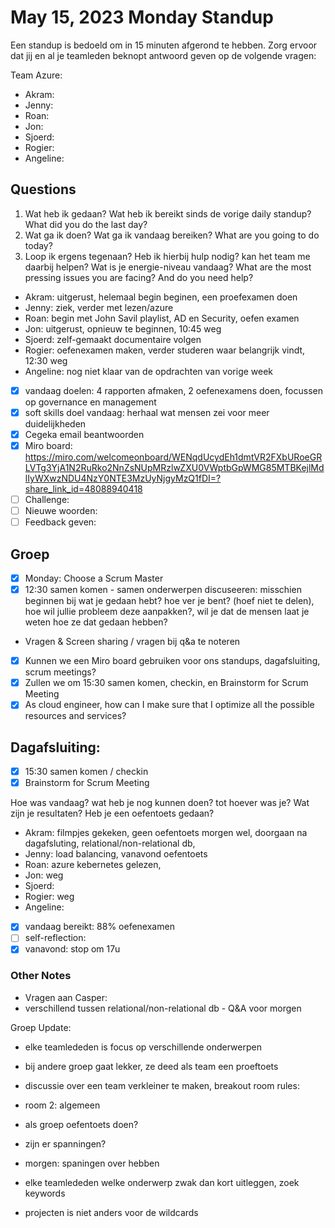 # May 15, 2023 Monday Standup

Een standup is bedoeld om in 15 minuten afgerond te hebben. Zorg ervoor dat jij en al je teamleden beknopt antwoord geven op de volgende vragen:

Team Azure:

- Akram:
- Jenny:
- Roan:
- Jon:
- Sjoerd:
- Rogier:
- Angeline:

## Questions

1. Wat heb ik gedaan? Wat heb ik bereikt sinds de vorige daily standup? What did you do the last day?
2. Wat ga ik doen? Wat ga ik vandaag bereiken? What are you going to do today?
3. Loop ik ergens tegenaan? Heb ik hierbij hulp nodig? kan het team me daarbij helpen? Wat is je energie-niveau vandaag? What are the most pressing issues you are facing? And do you need help?

- Akram: uitgerust, helemaal begin beginen, een proefexamen doen
- Jenny: ziek, verder met lezen/azure
- Roan: begin met John Savil playlist, AD en Security, oefen examen
- Jon: uitgerust, opnieuw te beginnen, 10:45 weg
- Sjoerd: zelf-gemaakt documentaire volgen
- Rogier: oefenexamen maken, verder studeren waar belangrijk vindt, 12:30 weg
- Angeline: nog niet klaar van de opdrachten van vorige week
- [x] vandaag doelen: 4 rapporten afmaken, 2 oefenexamens doen, focussen op governance en management
- [x] soft skills doel vandaag: herhaal wat mensen zei voor meer duidelijkheden
- [x] Cegeka email beantwoorden
- [x] Miro board: https://miro.com/welcomeonboard/WENqdUcydEh1dmtVR2FXbURoeGRLVTg3YjA1N2RuRko2NnZsNUpMRzlwZXU0VWptbGpWMG85MTBKejlMdlIyWXwzNDU4NzY0NTE3MzUyNjgyMzQ1fDI=?share_link_id=48088940418
- [ ] Challenge:
- [ ] Nieuwe woorden:
- [ ] Feedback geven:

## Groep

- [x] Monday: Choose a Scrum Master
- [x] 12:30 samen komen - samen onderwerpen discuseeren: misschien beginnen bij wat je gedaan hebt? hoe ver je bent? (hoef niet te delen), hoe wil jullie probleem deze aanpakken?, wil je dat de mensen laat je weten hoe ze dat gedaan hebben?

- Vragen & Screen sharing / vragen bij q&a te noteren
- [x] Kunnen we een Miro board gebruiken voor ons standups, dagafsluiting, scrum meetings?
- [x] Zullen we om 15:30 samen komen, checkin, en Brainstorm for Scrum Meeting
- [x] As cloud engineer, how can I make sure that I optimize all the possible resources and services?

## Dagafsluiting:

- [x] 15:30 samen komen / checkin
- [x] Brainstorm for Scrum Meeting

Hoe was vandaag? wat heb je nog kunnen doen? tot hoever was je? Wat zijn je resultaten? Heb je een oefentoets gedaan?

- Akram: filmpjes gekeken, geen oefentoets morgen wel, doorgaan na dagafsluting, relational/non-relational db,
- Jenny: load balancing, vanavond oefentoets
- Roan: azure kebernetes gelezen,
- Jon: weg
- Sjoerd:
- Rogier: weg
- Angeline:
- [x] vandaag bereikt: 88% oefenexamen
- [ ] self-reflection:
- [x] vanavond: stop om 17u

### Other Notes

- Vragen aan Casper:
- verschillend tussen relational/non-relational db - Q&A voor morgen

Groep Update:

- elke teamlededen is focus op verschillende onderwerpen

- bij andere groep gaat lekker, ze deed als team een proeftoets
- discussie over een team verkleiner te maken, breakout room
  rules:
- room 2: algemeen

- als groep oefentoets doen?

- zijn er spanningen?
- morgen: spaningen over hebben

- elke teamlededen welke onderwerp zwak dan kort uitleggen, zoek keywords

- projecten is niet anders voor de wildcards
